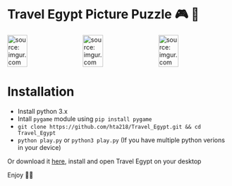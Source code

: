 # Travel Egypt Picture Puzzle 🎮 🎲

<div style="display: flex;">
<img src="https://i.imgur.com/px64MLs.png" title="source: imgur.com" width="30%" />
<img src="https://i.imgur.com/zHDu0Oc.png" title="source: imgur.com" width="30%" style="margin: 0 4%;" />
<img src="https://i.imgur.com/T04hFvm.png" title="source: imgur.com" width="30%"/>
</div>

# Installation

* Install python 3.x
* Intall `pygame` module using `pip install pygame`
* `git clone https://github.com/hta218/Travel_Egypt.git && cd Travel_Egypt`
* `python play.py` or `python3 play.py` (If you have multiple python verions in your device)

Or download it [here](https://drive.google.com/file/d/0B5hoMZ7FOBHzanlCX0pnbkVYVTg/view?usp=sharing&resourcekey=0-dZe_X8Dyfnz2lrLK9labfQ), install and open Travel Egypt on your desktop

Enjoy 🙉🙉
